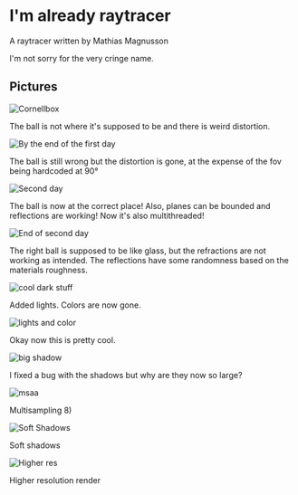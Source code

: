 # I'm already raytracer

A raytracer written by Mathias Magnusson

I'm not sorry for the very cringe name.

## Pictures

![Cornellbox](images/211010-0.png)

The ball is not where it's supposed to be and there is weird distortion.

![By the end of the first day](images/211010-1.png)

The ball is still wrong but the distortion is gone, at the expense of the fov being hardcoded at 90°

![Second day](images/211010-2.png)

The ball is now at the correct place! Also, planes can be bounded and reflections are working! Now it's also multithreaded!

![End of second day](images/211010-3.png)

The right ball is supposed to be like glass, but the refractions are not working as intended. The reflections have some randomness based on the materials roughness.

![cool dark stuff](images/211011-0.png)

Added lights. Colors are now gone.

![lights and color](images/211011-1.png)

Okay now this is pretty cool.

![big shadow](images/211012-0.png)

I fixed a bug with the shadows but why are they now so large?

![msaa](images/211014-0.png)

Multisampling 8)

![Soft Shadows](images/211014-1.png)

Soft shadows

![Higher res](images/220201-0.png)

Higher resolution render
